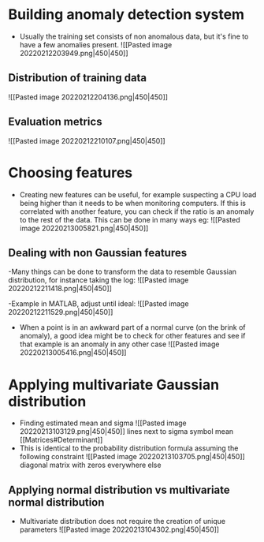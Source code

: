 # Building anomaly detection system
- Usually the training set consists of non anomalous data, but it's fine to have a few anomalies present.
![[Pasted image 20220212203949.png|450|450]]
## Distribution of training data
![[Pasted image 20220212204136.png|450|450]]
## Evaluation metrics
![[Pasted image 20220212210107.png|450|450]]

# Choosing features
- Creating new features can be useful, for example suspecting a CPU load being higher than it needs to be when monitoring computers. If this is correlated with another feature, you can check if the ratio is an anomaly to the rest of the data. This can be done in many ways eg:
![[Pasted image 20220213005821.png|450|450]]

## Dealing with non Gaussian features
-Many things can be done to transform the data to resemble Gaussian distribution, for instance taking the log:
![[Pasted image 20220212211418.png|450|450]]

-Example in MATLAB, adjust until ideal:
![[Pasted image 20220212211529.png|450|450]]

- When a point is in an awkward part of a normal curve (on the brink of anomaly), a good idea might be to check for other features and see if that example is an anomaly in any other case
![[Pasted image 20220213005416.png|450|450]]

# Applying multivariate Gaussian distribution
- Finding estimated mean and sigma
![[Pasted image 20220213103129.png|450|450]]
lines next to sigma symbol mean [[Matrices#Determinant]]
- This is identical to the probability distribution formula assuming the following constraint
![[Pasted image 20220213103705.png|450|450]]
diagonal matrix with zeros everywhere else
## Applying normal distribution vs multivariate normal distribution
- Multivariate distribution does not require the creation of unique parameters
![[Pasted image 20220213104302.png|450|450]]